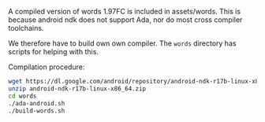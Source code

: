 A compiled version of words 1.97FC is included in assets/words. This is because android ndk does not support Ada, nor do most cross compiler toolchains.

We therefore have to build own own compiler. The `words` directory has scripts for helping with this.

Compilation procedure:

```bash
wget https://dl.google.com/android/repository/android-ndk-r17b-linux-x86_64.zip
unzip android-ndk-r17b-linux-x86_64.zip
cd words
./ada-android.sh
./build-words.sh
```
